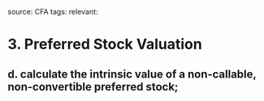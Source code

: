 source: CFA
tags: 
relevant: 

# 3. Preferred Stock Valuation

## d. calculate the intrinsic value of a non-callable, non-convertible preferred stock;

